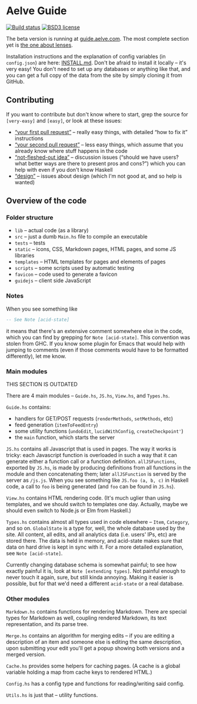 # Aelve Guide

[![Build status](https://secure.travis-ci.org/aelve/guide.svg)](https://travis-ci.org/aelve/guide)
[![BSD3 license](https://img.shields.io/badge/license-BSD3-blue.svg)](https://github.com/aelve/guide/blob/master/LICENSE)

The beta version is running at [guide.aelve.com](https://guide.aelve.com). The most complete section yet is [the one about lenses](https://guide.aelve.com/haskell/lenses-sth6l9jl).

Installation instructions and the explanation of config variables (in `config.json`) are here: [INSTALL.md](INSTALL.md). Don't be afraid to install it locally – it's very easy! You don't need to set up any databases or anything like that, and you can get a full copy of the data from the site by simply cloning it from GitHub.

## Contributing

If you want to contribute but don't know where to start, grep the source for
`[very-easy]` and `[easy]`, or look at these issues:

  * [“your first pull request”][first pr] – really easy things, with detailed “how to fix it” instructions
  * [“your second pull request”][second pr] – less easy things, which assume that you already know where stuff happens in the code
  * [“not-fleshed-out idea”][ideas] – discussion issues (“should we have users? what better ways are there to present pros and cons?”) which you can help with even if you don't know Haskell
  * [“design”][design] – issues about design (which I'm not good at, and so help is wanted)

[first pr]: https://github.com/aelve/guide/issues?q=is%3Aissue+is%3Aopen+label%3A%22your+first+pull+request%22
[second pr]: https://github.com/aelve/guide/issues?q=is%3Aissue+is%3Aopen+label%3A%22your+second+pull+request%22
[ideas]: https://github.com/aelve/guide/issues?q=is%3Aissue+is%3Aopen+label%3A%22not-fleshed-out+idea%22
[design]: https://github.com/aelve/guide/issues?q=is%3Aissue+is%3Aopen+label%3A%22design%22

## Overview of the code

### Folder structure

  * `lib` – actual code (as a library)
  * `src` – just a dumb `Main.hs` file to compile an executable
  * `tests` – tests
  * `static` – icons, CSS, Markdown pages, HTML pages, and some JS libraries
  * `templates` – HTML templates for pages and elements of pages
  * `scripts` – some scripts used by automatic testing
  * `favicon` – code used to generate a favicon
  * `guidejs` – client side JavaScript

### Notes

When you see something like

~~~ haskell
-- See Note [acid-state]
~~~

it means that there's an extensive comment somewhere else in the code, which you can find by grepping for `Note [acid-state]`. This convention was stolen from GHC. If you know some plugin for Emacs that would help with jumping to comments (even if those comments would have to be formatted differently), let me know.

### Main modules

THIS SECTION IS OUTDATED

There are 4 main modules – `Guide.hs`, `JS.hs`, `View.hs`, and `Types.hs`.

`Guide.hs` contains:

  * handlers for GET/POST requests (`renderMethods`, `setMethods`, etc)
  * feed generation (`itemToFeedEntry`)
  * some utility functions (`undoEdit`, `lucidWithConfig`, `createCheckpoint'`)
  * the `main` function, which starts the server

`JS.hs` contains all Javascript that is used in pages. The way it works is tricky: each Javascript function is overloaded in such a way that it can generate either a function call or a function definition. `allJSFunctions`, exported by `JS.hs`, is made by producing definitions from all functions in the module and then concatenating them; later `allJSFunction` is served by the server as `/js.js`. When you see something like `JS.foo (a, b, c)` in Haskell code, a call to `foo` is being generated (and `foo` can be found in `JS.hs`).

`View.hs` contains HTML rendering code. (It's much uglier than using templates, and we should switch to templates one day. Actually, maybe we should even switch to Node.js or Elm from Haskell.)

`Types.hs` contains almost all types used in code elsewhere – `Item`, `Category`, and so on. `GlobalState` is a type for, well, the whole database used by the site. All content, all edits, and all analytics data (i.e. users' IPs, etc) are stored there. The data is held in memory, and acid-state makes sure that data on hard drive is kept in sync with it. For a more detailed explanation, see `Note [acid-state]`.

Currently changing database schema is somewhat painful; to see how exactly painful it is, look at `Note [extending types]`. Not painful enough to never touch it again, sure, but still kinda annoying. Making it easier is possible, but for that we'd need a different `acid-state` or a real database.

### Other modules

`Markdown.hs` contains functions for rendering Markdown. There are special types for Markdown as well, coupling rendered Markdown, its text representation, and its parse tree.

`Merge.hs` contains an algorithm for merging edits – if you are editing a description of an item and someone else is editing the same description, upon submitting your edit you'll get a popup showing both versions and a merged version.

`Cache.hs` provides some helpers for caching pages. (A cache is a global variable holding a map from cache keys to rendered HTML.)

`Config.hs` has a config type and functions for reading/writing said config.

`Utils.hs` is just that – utility functions.
